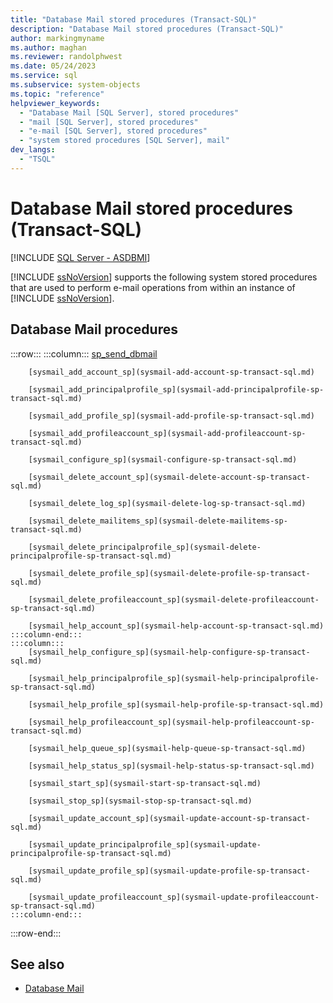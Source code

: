 ```yaml
---
title: "Database Mail stored procedures (Transact-SQL)"
description: "Database Mail stored procedures (Transact-SQL)"
author: markingmyname
ms.author: maghan
ms.reviewer: randolphwest
ms.date: 05/24/2023
ms.service: sql
ms.subservice: system-objects
ms.topic: "reference"
helpviewer_keywords:
  - "Database Mail [SQL Server], stored procedures"
  - "mail [SQL Server], stored procedures"
  - "e-mail [SQL Server], stored procedures"
  - "system stored procedures [SQL Server], mail"
dev_langs:
  - "TSQL"
---
```

# Database Mail stored procedures (Transact-SQL)

[!INCLUDE [SQL Server - ASDBMI](../../includes/applies-to-version/sql-asdbmi.md)]

[!INCLUDE [ssNoVersion](../../includes/ssnoversion-md.md)] supports the following system stored procedures that are used to perform e-mail operations from within an instance of [!INCLUDE [ssNoVersion](../../includes/ssnoversion-md.md)].

## Database Mail procedures

:::row:::
    :::column:::
        [sp_send_dbmail](sp-send-dbmail-transact-sql.md)

        [sysmail_add_account_sp](sysmail-add-account-sp-transact-sql.md)

        [sysmail_add_principalprofile_sp](sysmail-add-principalprofile-sp-transact-sql.md)

        [sysmail_add_profile_sp](sysmail-add-profile-sp-transact-sql.md)

        [sysmail_add_profileaccount_sp](sysmail-add-profileaccount-sp-transact-sql.md)

        [sysmail_configure_sp](sysmail-configure-sp-transact-sql.md)

        [sysmail_delete_account_sp](sysmail-delete-account-sp-transact-sql.md)

        [sysmail_delete_log_sp](sysmail-delete-log-sp-transact-sql.md)

        [sysmail_delete_mailitems_sp](sysmail-delete-mailitems-sp-transact-sql.md)

        [sysmail_delete_principalprofile_sp](sysmail-delete-principalprofile-sp-transact-sql.md)

        [sysmail_delete_profile_sp](sysmail-delete-profile-sp-transact-sql.md)

        [sysmail_delete_profileaccount_sp](sysmail-delete-profileaccount-sp-transact-sql.md)

        [sysmail_help_account_sp](sysmail-help-account-sp-transact-sql.md)
    :::column-end:::
    :::column:::
        [sysmail_help_configure_sp](sysmail-help-configure-sp-transact-sql.md)

        [sysmail_help_principalprofile_sp](sysmail-help-principalprofile-sp-transact-sql.md)

        [sysmail_help_profile_sp](sysmail-help-profile-sp-transact-sql.md)

        [sysmail_help_profileaccount_sp](sysmail-help-profileaccount-sp-transact-sql.md)

        [sysmail_help_queue_sp](sysmail-help-queue-sp-transact-sql.md)

        [sysmail_help_status_sp](sysmail-help-status-sp-transact-sql.md)

        [sysmail_start_sp](sysmail-start-sp-transact-sql.md)

        [sysmail_stop_sp](sysmail-stop-sp-transact-sql.md)

        [sysmail_update_account_sp](sysmail-update-account-sp-transact-sql.md)

        [sysmail_update_principalprofile_sp](sysmail-update-principalprofile-sp-transact-sql.md)

        [sysmail_update_profile_sp](sysmail-update-profile-sp-transact-sql.md)

        [sysmail_update_profileaccount_sp](sysmail-update-profileaccount-sp-transact-sql.md)
    :::column-end:::
:::row-end:::

## See also

- [Database Mail](../database-mail/database-mail.md)
